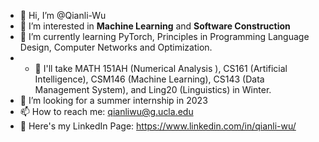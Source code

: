 - 👋 Hi, I’m @Qianli-Wu
- 👀 I’m interested in **Machine Learning** and **Software Construction**
- 🌱 I’m currently learning PyTorch, Principles in Programming Language Design, Computer Networks and Optimization.
- - 📖 I'll take MATH 151AH (Numerical Analysis ), CS161 (Artificial Intelligence), CSM146 (Machine Learning), CS143 (Data Management System), and Ling20 (Linguistics) in Winter.
- 💞️ I’m looking for a summer internship in 2023
- 📫 How to reach me: qianliwu@g.ucla.edu
- 🤵 Here's my LinkedIn Page: https://www.linkedin.com/in/qianli-wu/

<!---
Qianli-Wu/Qianli-Wu is a ✨ special ✨ repository because its `README.md` (this file) appears on your GitHub profile.
You can click the Preview link to take a look at your changes.
--->
